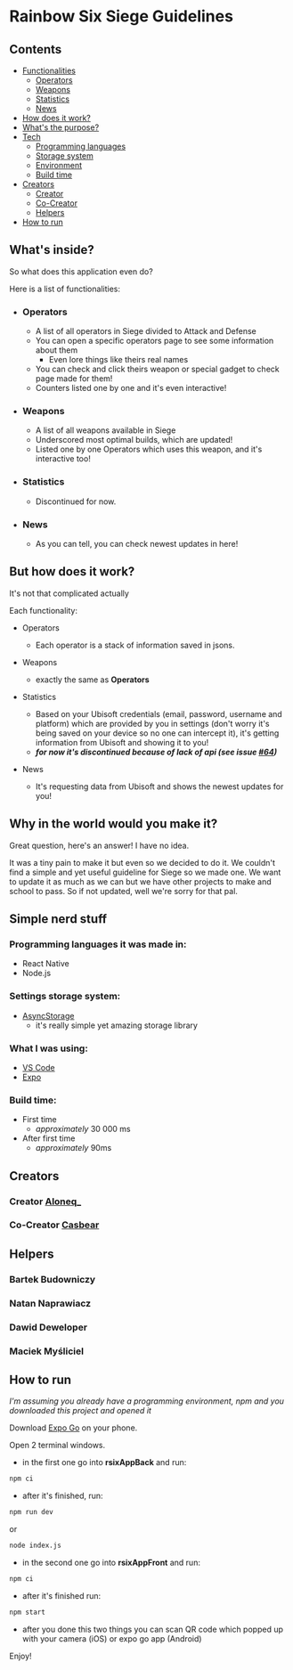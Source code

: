 # Rainbow Six Siege Guidelines

## Contents

- [Functionalities](#whats-inside)
  - [Operators](#operators)
  - [Weapons](#weapons)
  - [Statistics](#statistics)
  - [News](#news)
- [How does it work?](#but-how-does-it-work)
- [What's the purpose?](#why-in-the-world-would-you-make-it)
- [Tech](#simple-nerd-stuff)
  - [Programming languages](#programming-languages-it-was-made-in)
  - [Storage system](#settings-storage-system)
  - [Environment](#what-i-was-using)
  - [Build time](#build-time)
- [Creators](#creators)
  - [Creator](#creator-aloneq_)
  - [Co-Creator](#co-creator-casbear)
  - [Helpers](#helpers)
- [How to run](#how-to-run)

## What's inside?

So what does this application even do?

Here is a list of functionalities:

- ### Operators

  - A list of all operators in Siege divided to Attack and Defense
  - You can open a specific operators page to see some information about them
    - Even lore things like theirs real names
  - You can check and click theirs weapon or special gadget to check page made for them!
  - Counters listed one by one and it's even interactive!

- ### Weapons

  - A list of all weapons available in Siege
  - Underscored most optimal builds, which are updated!
  - Listed one by one Operators which uses this weapon, and it's interactive too!

- ### Statistics

  - Discontinued for now.

- ### News
  - As you can tell, you can check newest updates in here!

## But how does it work?

It's not that complicated actually

Each functionality:

- Operators

  - Each operator is a stack of information saved in jsons.

- Weapons

  - exactly the same as **Operators**

- Statistics

  - Based on your Ubisoft credentials (email, password, username and platform) which are provided by you in settings (don't worry it's being saved on your device so no one can intercept it), it's getting information from Ubisoft and showing it to you!
  - **_for now it's discontinued because of lack of api (see issue [#64](https://github.com/Aloneq6996/Rainbow-Six-Siege-Guidelines-App/issues/64))_**

- News
  - It's requesting data from Ubisoft and shows the newest updates for you!

## Why in the world would you make it?

Great question, here's an answer!
I have no idea.

It was a tiny pain to make it but even so we decided to do it.
We couldn't find a simple and yet useful guideline for Siege so we made one.
We want to update it as much as we can but we have other projects to make and school to pass.
So if not updated, well we're sorry for that pal.

## Simple nerd stuff

### Programming languages it was made in:

- React Native
- Node.js

### Settings storage system:

- [AsyncStorage](https://reactnative.dev/docs/asyncstorage)
  - it's really simple yet amazing storage library

### What I was using:

- [VS Code](https://code.visualstudio.com/)
- [Expo](https://expo.dev/)

### Build time:

- First time
  - _approximately_ 30 000 ms
- After first time
  - _approximately_ 90ms

## Creators

### Creator [Aloneq\_](https://github.com/Aloneq6996)

### Co-Creator [Casbear](https://github.com/casbear)

## Helpers

### Bartek Budowniczy

### Natan Naprawiacz

### Dawid Deweloper

### Maciek Myśliciel

## How to run

_I'm assuming you already have a programming environment, npm and you downloaded this project and opened it_

Download [Expo Go](https://expo.dev/client) on your phone.

Open 2 terminal windows.

- in the first one go into **rsixAppBack** and run:

```bash
npm ci
```

- after it's finished, run:

```bash
npm run dev
```

or

```bash
node index.js
```

- in the second one go into **rsixAppFront** and run:

```bash
npm ci
```

- after it's finished run:

```bash
npm start
```

- after you done this two things you can scan QR code which popped up with your camera (iOS) or expo go app (Android)

Enjoy!
